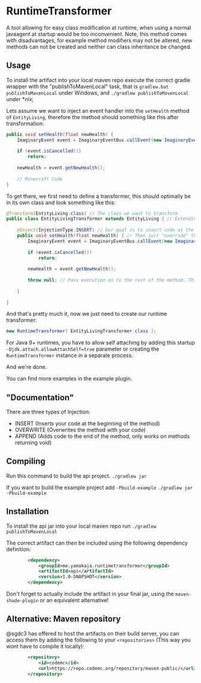 # RuntimeTransformer

A tool allowing for easy class modification at runtime, when using a normal javaagent at startup would be too inconvenient.
Note, this method comes with disadvantages, for example method modifiers may not be altered, new methods can not be created and neither can class inheritance be changed.

## Usage

To install the artifact into your local maven repo execute the correct gradle wrapper with the "publishToMavenLocal" task, that is ```gradlew.bat publishToMavenLocal``` under Windows, and ```./gradlew publishToMavenLocal``` under *nix;

Lets assume we want to inject an event handler into the `setHealth` method of `EntityLiving`,
therefore the method should something like this after transformation:

```java
public void setHealth(float newHealth) {
    ImaginaryEvent event = ImaginaryEventBus.callEvent(new ImaginaryEvent(this, newHealth));
    
    if (event.isCancelled())
        return;
        
    newHealth = event.getNewHealth();
    
    // Minecraft Code
}
```
 
To get there, we first need to define a transformer, this should optimally be in its own class and look something like this:

```java
@Transform(EntityLiving.class) // The class we want to transform
public class EntityLivingTransformer extends EntityLiving { // Extending EntityLiving in our transformer makes things easier, but isn't required (Which, for example, allows you to transform final classes)
    
    @Inject(InjectionType.INSERT) // Our goal is to insert code at the beginning of the method, and leave everything else intact
    public void setHealth(float newHealth) { // Then just "override" the method as usual, if it is final add an _INJECTED to the method name
        ImaginaryEvent event = ImaginaryEventBus.callEvent(new ImaginaryEvent(this, newHealth)); // Our event handling code from above
            
        if (event.isCancelled())
            return;
            
        newHealth = event.getNewHealth();
        
        throw null; // Pass execution on to the rest of the method. This will be removed at runtime but is required for compilation (At least when the method doesn't return void, so it's not necessary in this case)
        
    }
    
} 
```

And that's pretty much it, now we just need to create our runtime transformer:

```java
new RuntimeTransformer( EntityLivingTransformer.class );
```

For Java 9+ runtimes, you have to allow self attaching by adding this startup `-Djdk.attach.allowAttachSelf=true`
parameter or creating the `RuntimeTransformer` instance in a separate process.

And we're done.

You can find more examples in the example plugin.

## "Documentation"

There are three types of Injection:

- INSERT (Inserts your code at the beginning of the method)
- OVERWRITE (Overwrites the method with your code)
- APPEND (Adds code to the end of the method, only works on methods returning void)

## Compiling

Run this command to build the api project.
`./gradlew jar`

If you want to build the example project add `-Pbuild-example`
`./gradlew jar -Pbuild-example`

## Installation

To install the api jar into your local maven repo run
`./gradlew publishToMavenLocal`

The correct artifact can then be included using the following dependency definition:
```xml
        <dependency>
            <groupId>me.yamakaja.runtimetransformer</groupId>
            <artifactId>api</artifactId>
            <version>1.0-SNAPSHOT</version>
        </dependency>
```

Don't forget to actually include the artifact in your final jar, using the `maven-shade-plugin` or an equivalent alternative!

## Alternative: Maven repository

@sgdc3 has offered to host the artifacts on their build server, you can access them by adding the following to your
`<repositories>` (This way you wont have to compile it locally):

```xml
        <repository>
            <id>codemc</id>
            <url>https://repo.codemc.org/repository/maven-public/</url>
        </repository>
```
